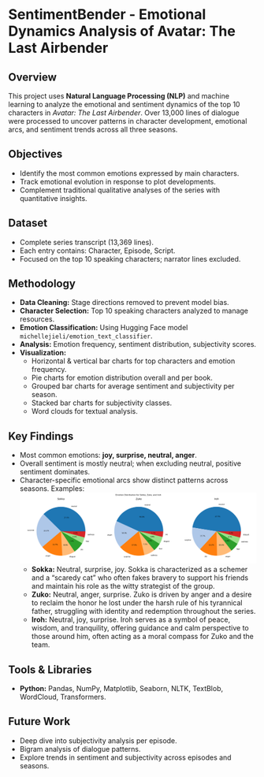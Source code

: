 # SentimentBender - Emotional Dynamics Analysis of Avatar: The Last Airbender

## Overview
This project uses **Natural Language Processing (NLP)** and machine learning to analyze the emotional and sentiment dynamics of the top 10 characters in *Avatar: The Last Airbender*. Over 13,000 lines of dialogue were processed to uncover patterns in character development, emotional arcs, and sentiment trends across all three seasons.

## Objectives
- Identify the most common emotions expressed by main characters.
- Track emotional evolution in response to plot developments.
- Complement traditional qualitative analyses of the series with quantitative insights.

## Dataset
- Complete series transcript (13,369 lines).
- Each entry contains: Character, Episode, Script.
- Focused on the top 10 speaking characters; narrator lines excluded.

## Methodology
- **Data Cleaning:** Stage directions removed to prevent model bias.
- **Character Selection:** Top 10 speaking characters analyzed to manage resources.
- **Emotion Classification:** Using Hugging Face model `michellejieli/emotion_text_classifier`.
- **Analysis:** Emotion frequency, sentiment distribution, subjectivity scores.
- **Visualization:** 
  - Horizontal & vertical bar charts for top characters and emotion frequency.
  - Pie charts for emotion distribution overall and per book.
  - Grouped bar charts for average sentiment and subjectivity per season.
  - Stacked bar charts for subjectivity classes.
  - Word clouds for textual analysis.

## Key Findings
- Most common emotions: **joy, surprise, neutral, anger**.
- Overall sentiment is mostly neutral; when excluding neutral, positive sentiment dominates.
- Character-specific emotional arcs show distinct patterns across seasons.
Examples:
![Emotion Distribution for Sokka, Zuko, and Iroh](emotion_pies.png)
  - **Sokka:** Neutral, surprise, joy. Sokka is characterized as a schemer and a “scaredy cat” who often fakes bravery to support his friends and maintain his role as the witty strategist of the group.
  - **Zuko:** Neutral, anger, surprise. Zuko is driven by anger and a desire to reclaim the honor he lost under the harsh rule of his tyrannical father, struggling with identity and redemption throughout the series.
  - **Iroh:** Neutral, joy, surprise. Iroh serves as a symbol of peace, wisdom, and tranquility, offering guidance and calm perspective to those around him, often acting as a moral compass for Zuko and the team.


## Tools & Libraries
- **Python:** Pandas, NumPy, Matplotlib, Seaborn, NLTK, TextBlob, WordCloud, Transformers.

## Future Work
- Deep dive into subjectivity analysis per episode.
- Bigram analysis of dialogue patterns.
- Explore trends in sentiment and subjectivity across episodes and seasons.
